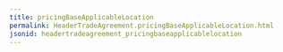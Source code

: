 ```yaml
---
title: pricingBaseApplicableLocation
permalink: HeaderTradeAgreement.pricingBaseApplicableLocation.html
jsonid: headertradeagreement_pricingbaseapplicablelocation
---
```

